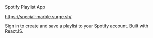 Spotify Playlist App

https://special-marble.surge.sh/

Sign in to create and save a playlist to your Spotify account.
Built with ReactJS.
